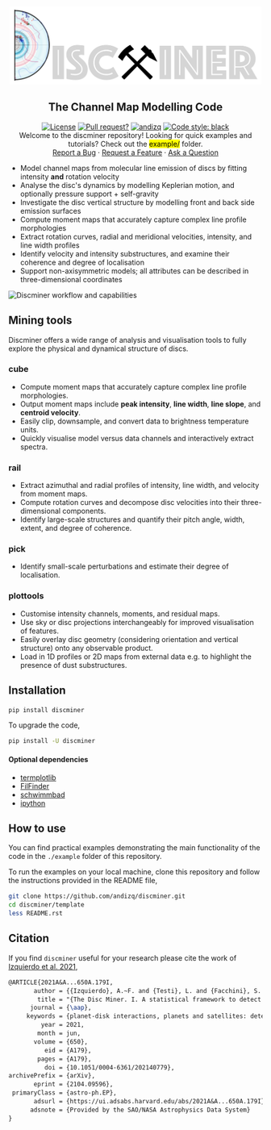 <p align="center">
<img src="https://raw.githubusercontent.com/andizq/andizq.github.io/master/discminer/discminer_logo.jpeg" width="500" height="" ></p>

<h2 align="center">The Channel Map Modelling Code</h2>

<div align="center">
<a href="https://github.com/andizq/discminer/blob/main/LICENSE"><img alt="License" src="https://img.shields.io/badge/license-MIT-FEE440.svg?style=for-the-badge"></a>
<a href="https://github.com/andizq/discminer/pulls"><img alt="Pull request?" src="https://img.shields.io/badge/Become%20a-miner%20%e2%9a%92-00BBF9.svg?style=for-the-badge"></a>
<a href="https://github.com/andizq"><img alt="andizq" src="https://img.shields.io/badge/with%20%e2%99%a1%20by-andizq-ff1414.svg?style=for-the-badge"></a>
<a href="https://github.com/psf/black"><img alt="Code style: black" src="https://img.shields.io/badge/code%20style-black-000000.svg?style=for-the-badge"></a>
</div>


<div align="center">
  Welcome to the discminer repository! Looking for quick examples and tutorials? Check out the <mark>example/</mark> folder.
  <br />
  <a href="https://github.com/andizq/discminer/issues/new?assignees=&labels=bug&title=bug%3A+">Report a Bug</a>
  ·
  <a href="https://github.com/andizq/discminer/issues/new?assignees=&labels=enhancement&title=feature%3A+">Request a Feature</a>
  ·
  <a href="https://github.com/andizq/discminer/issues/new?assignees=&labels=question&title=question%3A+">Ask a Question</a>
</div>

- Model channel maps from molecular line emission of discs by fitting intensity **and** rotation velocity
- Analyse the disc's dynamics by modelling Keplerian motion, and optionally pressure support + self-gravity
- Investigate the disc vertical structure by modelling front and back side emission surfaces
- Compute moment maps that accurately capture complex line profile morphologies
- Extract rotation curves, radial and meridional velocities, intensity, and line width profiles
- Identify velocity and intensity substructures, and examine their coherence and degree of localisation
- Support non-axisymmetric models; all attributes can be described in three-dimensional coordinates


<img
  src="images/discminer_outline.png"
  alt="Discminer workflow and capabilities"
  style="display: inline-block; margin: 0 auto; max-width: 500px">

## Mining tools

Discminer offers a wide range of analysis and visualisation tools to fully explore the physical and dynamical structure of discs.


### cube

- Compute moment maps that accurately capture complex line profile morphologies.
- Output moment maps include **peak intensity**, **line width**, **line slope**, and **centroid velocity**.
- Easily clip, downsample, and convert data to brightness temperature units.
- Quickly visualise model versus data channels and interactively extract spectra.

### rail

- Extract azimuthal and radial profiles of intensity, line width, and velocity from moment maps.
- Compute rotation curves and decompose disc velocities into their three-dimensional components.
- Identify large-scale structures and quantify their pitch angle, width, extent, and degree of coherence.

### pick

- Identify small-scale perturbations and estimate their degree of localisation.

### plottools

- Customise intensity channels, moments, and residual maps.
- Use sky or disc projections interchangeably for improved visualisation of features.
- Easily overlay disc geometry (considering orientation and vertical structure) onto any observable product.
- Load in 1D profiles or 2D maps from external data e.g. to highlight the presence of dust substructures.


## Installation

```bash
pip install discminer
```

To upgrade the code,

```bash
pip install -U discminer
```

#### Optional dependencies

- [termplotlib](https://pypi.org/project/termplotlib)
- [FilFinder](https://pypi.org/project/fil-finder)
- [schwimmbad](https://pypi.org/project/schwimmbad)
- [ipython](https://ipython.readthedocs.io/en/stable)

## How to use

You can find practical examples demonstrating the main functionality of the code in the `./example` folder of this repository.

To run the examples on your local machine, clone this repository and follow the instructions provided in the README file,

```bash
git clone https://github.com/andizq/discminer.git
cd discminer/template
less README.rst
```

## Citation

If you find `discminer` useful for your research please cite the work of [Izquierdo et al. 2021](https://ui.adsabs.harvard.edu/abs/2021A%26A...650A.179I/abstract),

```latex
@ARTICLE{2021A&A...650A.179I,
       author = {{Izquierdo}, A.~F. and {Testi}, L. and {Facchini}, S. and {Rosotti}, G.~P. and {van Dishoeck}, E.~F.},
        title = "{The Disc Miner. I. A statistical framework to detect and quantify kinematical perturbations driven by young planets in discs}",
      journal = {\aap},
     keywords = {planet-disk interactions, planets and satellites: detection, protoplanetary disks, radiative transfer, Astrophysics - Earth and Planetary Astrophysics, Astrophysics - Solar and Stellar Astrophysics},
         year = 2021,
        month = jun,
       volume = {650},
          eid = {A179},
        pages = {A179},
          doi = {10.1051/0004-6361/202140779},
archivePrefix = {arXiv},
       eprint = {2104.09596},
 primaryClass = {astro-ph.EP},
       adsurl = {https://ui.adsabs.harvard.edu/abs/2021A&A...650A.179I},
      adsnote = {Provided by the SAO/NASA Astrophysics Data System}
}
```
